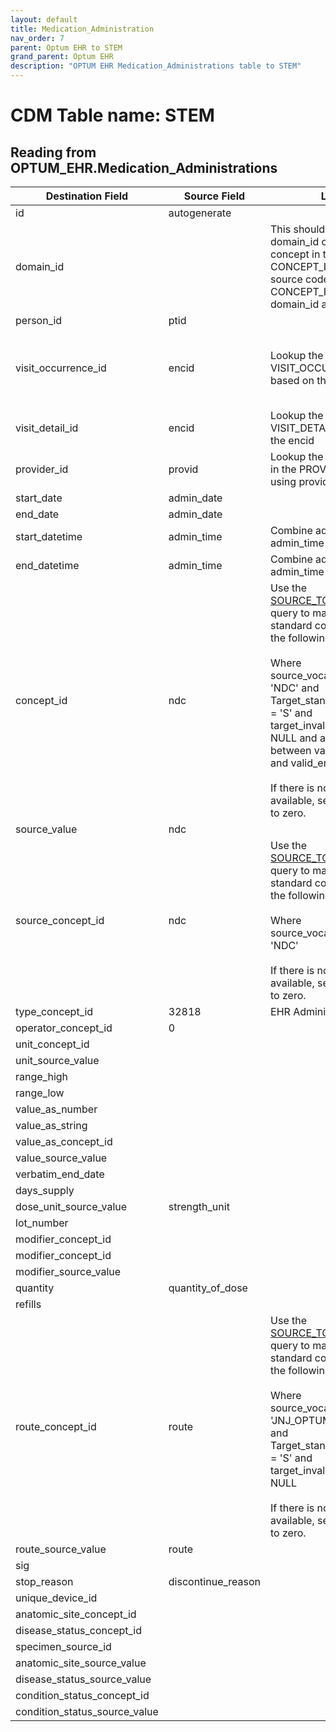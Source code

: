 ```yaml
---
layout: default
title: Medication_Administration
nav_order: 7
parent: Optum EHR to STEM
grand_parent: Optum EHR
description: "OPTUM EHR Medication_Administrations table to STEM"
---
```


# CDM Table name: STEM

## Reading from OPTUM_EHR.Medication_Administrations

|     Destination Field    |     Source Field    |     Logic    |     Comment    |
|-|-|-|-|
| id | autogenerate  | | |
| domain_id |   | This should be the domain_id of the standard concept in the CONCEPT_ID field. If a source code is mapped to CONCEPT_ID 0, put the domain_id as Observation.| |
| person_id | ptid | | |
| visit_occurrence_id | encid | Lookup the VISIT_OCCURRENCE_ID based on the encid |If encid is blank then use admin_date to determine which VISIT_OCCURRENCE_ID the diagnosis should be associated to|
| visit_detail_id| encid | Lookup the VISIT_DETAIL_ID based on the encid|If encid is blank then leave VISIT_DETAIL_ID blank|
| provider_id | provid | Lookup the PROVIDER_ID in the PROVIDER table using provid|If provid then leave PROVIDER_ID blank|
| start_date | admin_date  | | |
| end_date | admin_date | | | 
| start_datetime | admin_time | Combine admin_date and admin_time into a datetime| |
| end_datetime | admin_time| Combine admin_date and admin_time into a datetime| |
| concept_id |ndc |Use the [SOURCE_TO_STANDARD](https://github.com/OHDSI/ETL-LambdaBuilder/blob/master/docs/Standard%20Queries/SOURCE_TO_STANDARD.sql) query to map the code to standard concept(s) with the following filters: <br> <br>  Where source_vocabulary_id = 'NDC'  and Target_standard_concept = 'S'  and target_invalid_reason is NULL and admin_date between valid_start_date and valid_end_date<br><br>If there is no mapping available, set concept_id to zero.| |
|source_value| ndc |||
| source_concept_id | ndc | Use the [SOURCE_TO_SOURCE](https://github.com/OHDSI/ETL-LambdaBuilder/blob/master/docs/Standard%20Queries/SOURCE_TO_SOURCE.sql) query to map the code to standard concept(s) with the following filters: <br> <br>  Where source_vocabulary_id = 'NDC'<br><br>If there is no mapping available, set concept_id to zero.| |
| type_concept_id | 32818  | EHR Administration record | | 
| operator_concept_id | 0 | | |
| unit_concept_id | | | |
| unit_source_value |  | | |
| range_high | |  | | 
| range_low |  | | |
| value_as_number |  || |
| value_as_string | || |
| value_as_concept_id |  | | |
| value_source_value |  | | |
| verbatim_end_date |   | | |
| days_supply |  | | |
| dose_unit_source_value | strength_unit | | |
| lot_number |  | | |
| modifier_concept_id |   | | |
| modifier_concept_id |  | | |
| modifier_source_value |  | | |
| quantity | quantity_of_dose | | |
| refills |  | | |
| route_concept_id | route | Use the [SOURCE_TO_STANDARD](https://github.com/OHDSI/ETL-LambdaBuilder/blob/master/docs/Standard%20Queries/SOURCE_TO_STANDARD.sql) query to map the code to standard concept(s) with the following filters: <br> <br>  Where source_vocabulary_id = 'JNJ_OPTUM_EHR_ROUTE'  and Target_standard_concept = 'S'  and target_invalid_reason is NULL<br><br>If there is no mapping available, set concept_id to zero. | |
| route_source_value | route | | |
| sig |   | | |
| stop_reason | discontinue_reason | | |
| unique_device_id |  | | |
| anatomic_site_concept_id |  | | |
| disease_status_concept_id |   | | |
| specimen_source_id | | | |
| anatomic_site_source_value |  | | |
| disease_status_source_value |  | | |
| condition_status_concept_id | | | |
| condition_status_source_value | | | |